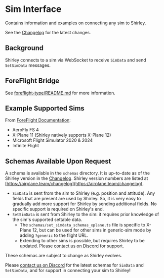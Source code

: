 # Sim Interface

Contains information and examples on connecting any sim to Shirley.

See the [Changelog](CHANGELOG.md) for the latest changes.

## Background

Shirley connects to a sim via WebSocket to receive `SimData` and send `SetSimData` messages.

## ForeFlight Bridge

See [foreflight-type/README.md](foreflight-type/README.md) for more information.

## Example Supported Sims

From [ForeFlight Documentation](https://support.foreflight.com/hc/en-us/articles/204114965):

- AeroFly FS 4
- X-Plane 11 (Shirley natively supports X-Plane 12)
- Microsoft Flight Simulator 2020 & 2024
- Infinite Flight

## Schemas Available Upon Request

A schema is available in the `schemas` directory. It is up-to-date as of the Shirley version in the [Changelog](CHANGELOG.md). Shirley version numbers are listed at [https://airplane.team/changelog](https://airplane.team/changelog).

- `SimData` is sent from the sim to Shirley (e.g. position and attitude). Any fields that are present are used by Shirley. So, it is very easy to gradually add more support for Shirley by sending additional fields. No specific support is required on Shirley's end.
- `SetSimData` is sent from Shirley to the sim: it requires prior knowledge of the sim's supported settable data.
  - The `schemas/set_simdata_schemas_xplane.ts` file is specific to X-Plane 12, but can be used for other sims in generic-sim mode by adding `?generic` to the flight URL.
  - Extending to other sims is possible, but requires Shirley to be updated. Please [contact us on Discord](https://airplane.team/discord) for support.

These schemas are subject to change as Shirley evolves.

Please [contact us on Discord](https://airplane.team/discord) for the latest schemas for `SimData` and `SetSimData`, and for support in connecting your sim to Shirley!
